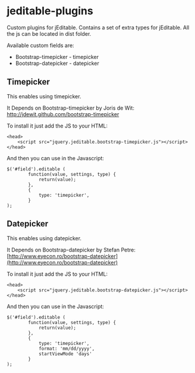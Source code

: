 jeditable-plugins
=================

Custom plugins for jEditable. 
Contains a set of extra types for jEditable. All the js can be located in dist folder. 

Available custom fields are:

- Bootstrap-timepicker - timepicker
- Bootstrap-datepicker - datepicker


## Timepicker ##

This enables using timepicker.

It Depends on Bootstrap-timepicker by Joris de Wit:
[http://jdewit.github.com/bootstrap-timepicker ](http://jdewit.github.com/bootstrap-timepicker )

To install it just add the JS to your HTML:

    <head>
		<script src="jquery.jeditable.bootstrap-timepicker.js"></script>
	</head>


And then you can use in the Javascript:

    $('#field').editable (
			function(value, settings, type) {
		    	return(value);
			}, 
			{
				type: 'timepicker',
			}
	);


## Datepicker ##

This enables using datepicker.

It Depends on Bootstrap-datepicker by Stefan Petre:
[http://www.eyecon.ro/bootstrap-datepicker](http://www.eyecon.ro/bootstrap-datepicker)

To install it just add the JS to your HTML:

    <head>
		<script src="jquery.jeditable.bootstrap-datepicker.js"></script>
	</head>


And then you can use in the Javascript:

    $('#field').editable (
			function(value, settings, type) {
		    	return(value);
			}, 
			{
				type: 'timepicker',
				format: 'mm/dd/yyyy',
				startViewMode 'days'
			}
	);

